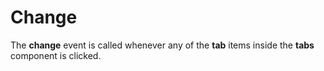 # Change

The **change** event is called whenever any of the **tab** items inside the **tabs** component is clicked.